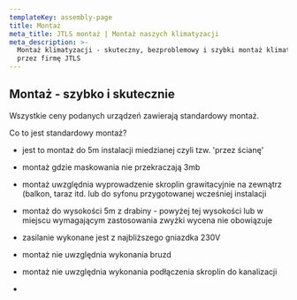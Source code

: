 ```yaml
---
templateKey: assembly-page
title: Montaż
meta_title: JTLS montaż | Montaż naszych klimatyzacji
meta_description: >-
  Montaż klimatyzacji - skuteczny, bezproblemowy i szybki montaż klimatyzacji
  przez firmę JTLS
---
```

## Montaż - szybko i skutecznie

Wszystkie ceny podanych urządzeń zawierają standardowy montaż. 

Co to jest standardowy montaż? 

* jest to montaż do 5m instalacji miedzianej czyli tzw. 'przez ścianę' 
* montaż gdzie maskowania nie przekraczają 3mb
* montaż uwzględnia wyprowadzenie skroplin grawitacyjnie na zewnątrz (balkon, taraz itd. lub do syfonu przygotowanej wcześniej instalacji 
* montaż do wysokości 5m z drabiny - powyżej tej wysokości lub w miejscu wymagającym zastosowania zwyżki wycena nie obowiązuje 
* zasilanie wykonane jest z najbliższego gniazdka 230V



* montaż nie uwzględnia wykonania bruzd
* montaż nie uwzględnia wykonania podłączenia skroplin do kanalizacji
*
